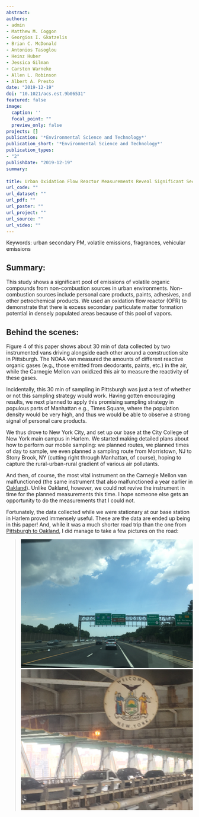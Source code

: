 ```yaml
---
abstract:
authors:
- admin
- Matthew M. Coggon
- Georgios I. Gkatzelis
- Brian C. McDonald
- Antonios Tasoglou
- Heinz Huber
- Jessica Gilman
- Carsten Warneke
- Allen L. Robinson
- Albert A. Presto
date: "2019-12-19"
doi: "10.1021/acs.est.9b06531"
featured: false
image:
  caption: ''
  focal_point: ""
  preview_only: false
projects: []
publication: '*Environmental Science and Technology*'
publication_short: '*Environmental Science and Technology*'
publication_types:
- "2"
publishDate: "2019-12-19"
summary: 

title: Urban Oxidation Flow Reactor Measurements Reveal Significant Secondary Organic Aerosol Contributions from Volatile Emissions of Emerging Importance
url_code: ""
url_dataset: ""
url_pdf: ""
url_poster: ""
url_project: ""
url_source: ""
url_video: ""
---
```

Keywords: urban secondary PM, volatile emissions, fragrances, vehicular emissions

## **Summary:**
This study shows a significant pool of emissions of volatile organic compounds from non-combustion sources in urban environments. Non-combustion sources include personal care products, paints, adhesives, and other petrochemical products. We used an oxidation flow reactor (OFR) to demonstrate that there is excess secondary particulate matter formation potential in densely populated areas because of this pool of vapors.

## **Behind the scenes:**
Figure 4 of this paper shows about 30 min of data collected by two instrumented vans driving alongside each other around a construction site in Pittsburgh. The NOAA van measured the amounts of different reactive organic gases (e.g., those emitted from deodorants, paints, etc.) in the air, while the Carnegie Mellon van oxidized this air to measure the reactivity of these gases. 

Incidentally, this 30 min of sampling in Pittsburgh was just a test of whether or not this sampling strategy would work. Having gotten encouraging results, we next planned to apply this promising sampling strategy in populous parts of Manhattan e.g., Times Square, where the population density would be very high, and thus we would be able to observe a strong signal of personal care products.

We thus drove to New York City, and set up our base at the City College of New York main campus in Harlem. We started making detailed plans about how to perform our mobile sampling: we planned routes, we planned times of day to sample, we even planned a sampling route from Morristown, NJ to Stony Brook, NY (cutting right through Manhattan, of course), hoping to capture the rural-urban-rural gradient of various air pollutants.

And then, of course, the most vital instrument on the Carnegie Mellon van malfunctioned (the same instrument that also malfunctioned a year earlier in [Oakland](https://rishabhshah.netlify.app/publication/acp-oakland/)). Unlike Oakland, however, we could not revive the instrument in time for the planned measurements this time. I hope someone else gets an opportunity to do the measurements that I could not.

Fortunately, the data collected while we were stationary at our base station in Harlem proved immensely useful. These are the data are ended up being in this paper! And, while it was a much shorter road trip than the one from [Pittsburgh to Oakland](https://rishabhshah.netlify.app/publication/acp-oakland/), I did manage to take a few pictures on the road:

> ![image](Images/NYC_1.jpg)
> ![image](Images/NYC_2.jpg)